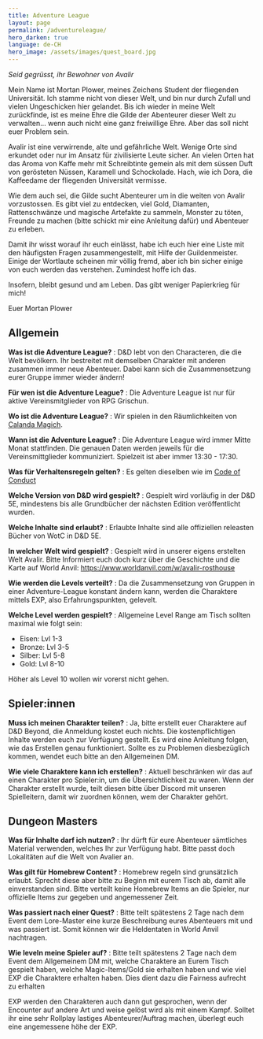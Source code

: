 ```yaml
---
title: Adventure League
layout: page
permalink: /adventureleague/
hero_darken: true
language: de-CH
hero_image: /assets/images/quest_board.jpg
---
```


_Seid gegrüsst, ihr Bewohner von Avalir_

Mein Name ist Mortan Plower, meines Zeichens Student der fliegenden Universität. Ich stamme nicht von dieser Welt, und bin nur durch Zufall und vielen Ungeschicken hier gelandet. Bis ich wieder in meine Welt zurückfinde, ist es meine Ehre die Gilde der Abenteurer dieser Welt zu verwalten... wenn auch nicht eine ganz freiwillige Ehre. Aber das soll nicht euer Problem sein.

Avalir ist eine verwirrende, alte und gefährliche Welt. Wenige Orte sind erkundet oder nur im Ansatz für zivilisierte Leute sicher. An vielen Orten hat das Aroma von Kaffe mehr mit Schreibtinte gemein als mit dem süssen Duft von gerösteten Nüssen, Karamell und Schockolade. Hach, wie ich Dora, die Kaffeedame der fliegenden Universität vermisse.

Wie dem auch sei, die Gilde sucht Abenteurer um in die weiten von Avalir vorzustossen. Es gibt viel zu entdecken, viel Gold, Diamanten, Rattenschwänze und magische Artefakte zu sammeln, Monster zu töten, Freunde zu machen (bitte schickt mir eine Anleitung dafür) und Abenteuer zu erleben.

Damit ihr wisst worauf ihr euch einlässt, habe ich euch hier eine Liste mit den häufigsten Fragen zusammengestellt, mit Hilfe der Guildenmeister. Einige der Wortlaute scheinen mir völlig fremd, aber ich bin sicher einige von euch werden das verstehen. Zumindest hoffe ich das.

Insofern, bleibt gesund und am Leben. Das gibt weniger Papierkrieg für mich!

Euer Mortan Plower

## Allgemein

**Was ist die Adventure League?**
: D&D lebt von den Characteren, die die Welt bevölkern. Ihr bestreitet mit demselben Charakter mit anderen zusammen immer neue Abenteuer. Dabei kann sich die Zusammensetzung eurer Gruppe immer wieder ändern!

**Für wen ist die Adventure League?**
: Die Adventure League ist nur für aktive Vereinsmitglieder von RPG Grischun.

**Wo ist die Adventure League?**
: Wir spielen in den Räumlichkeiten von [Calanda Magich](https://calandamagic.ch/). 

**Wann ist die Adventure League?**
: Die Adventure League wird immer Mitte Monat stattfinden. Die genauen Daten werden jeweils für die Vereinsmittglieder kommuniziert. Spielzeit ist aber immer 13:30 - 17:30.

**Was für Verhaltensregeln gelten?**
: Es gelten dieselben wie im [Code of Conduct](/verein/codeofconduct/)

**Welche Version von D&D wird gespielt?**
: Gespielt wird vorläufig in der D&D 5E, mindestens bis alle Grundbücher der nächsten Edition veröffentlicht wurden.

**Welche Inhalte sind erlaubt?**
: Erlaubte Inhalte sind alle offiziellen releasten Bücher von WotC in D&D 5E.

**In welcher Welt wird gespielt?**
: Gespielt wird in unserer eigens erstelten Welt Avalir. Bitte Informiert euch doch kurz über die Geschichte und die Karte auf World Anvil: https://www.worldanvil.com/w/avalir-rosthouse

**Wie werden die Levels verteilt?**
: Da die Zusammensetzung von Gruppen in einer Adventure-League konstant ändern kann, werden die Charaktere mittels EXP, also Erfahrungspunkten, gelevelt.

**Welche Level werden gespielt?**
: Allgemeine Level Range am Tisch sollten maximal wie folgt sein:

- Eisen: Lvl 1-3
- Bronze: Lvl 3-5
- Silber: Lvl 5-8
- Gold: Lvl 8-10

Höher als Level 10 wollen wir vorerst nicht gehen.

## Spieler:innen

**Muss ich meinen Charakter teilen?**
: Ja, bitte erstellt euer Charaktere auf D&D Beyond, die Anmeldung kostet euch nichts. Die kostenpflichtigen Inhalte werden euch zur Verfügung gestellt. Es wird eine Anleitung folgen, wie das Erstellen genau funktioniert. Sollte es zu Problemen diesbezüglich kommen, wendet euch bitte an den Allgemeinen DM.

**Wie viele Charaktere kann ich erstellen?**
: Aktuell beschränken wir das auf einen Charakter pro Spieler:in, um die Übersichtlichkeit zu waren. Wenn der Charakter erstellt wurde, teilt diesen bitte über Discord mit unseren Spielleitern, damit wir zuordnen können, wem der Charakter gehört.

## Dungeon Masters

**Was für Inhalte darf ich nutzen?**
: Ihr dürft für eure Abenteuer sämtliches Material verwenden, welches Ihr zur Verfügung habt. Bitte passt doch Lokalitäten auf die Welt von Avalier an.

**Was gilt für Homebrew Content?**
: Homebrew regeln sind grunsätzlich erlaubt. Sprecht diese aber bitte zu Beginn mit eurem Tisch ab, damit alle einverstanden sind. Bitte verteilt keine Homebrew Items an die Spieler, nur offizielle Items zur gegeben und angemessener Zeit.

**Was passiert nach einer Quest?**
: Bitte teilt spätestens 2 Tage nach dem Event dem Lore-Master eine kurze Beschreibung eures Abenteuers mit und was passiert ist. Somit können wir die Heldentaten in World Anvil nachtragen.

**Wie leveln meine Spieler auf?**
: Bitte teilt spätestens 2 Tage nach dem Event dem Allgemeinem DM mit, welche Charaktere an Eurem Tisch gespielt haben, welche Magic-Items/Gold sie erhalten haben und wie viel EXP die Charaktere erhalten haben. Dies dient dazu die Fairness aufrecht zu erhalten

EXP werden den Charakteren auch dann gut gesprochen, wenn der Encounter auf andere Art und weise gelöst wird als mit einem Kampf. Solltet ihr eine sehr Rollplay lastiges Abenteurer/Auftrag machen, überlegt euch eine angemessene höhe der EXP.
